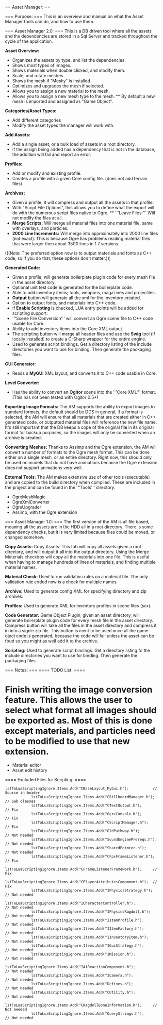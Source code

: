 
== Asset Manager: ==

=== Purpose: ===
This is an overview and manual on what the Asset Manager tools can do, and how to use them.

=== Asset Manager 2.0: ===
This is a DB driven tool where all the assets and the dependencies are stored in a Sql Server and tracked throughout the cycle of the application.

**Asset Overview:**
* Organizes the assets by type, and list the dependencies.
* Shows most types of images.
* Shows materials when double clicked, and modify them.
* Scale, and rotate meshes.
* Shows the mesh if "Meshy" is installed.
* Optimizes and upgrades the mesh if selected.
* Allows you to assign a new material to the mesh.
* Allows you to assign a new mesh type to the mesh.
** By default a new mesh is imported and assigned as "Game Object".

**Categories/Asset Types:**
* Add different categories
* Modify the asset types the manager will work with.

**Add Assets:**
* Add a single asset, or a bulk load of assets in a root directory.
* If the assign being added has a dependency that is not in the database, the addition will fail and report an error.

**Profiles:**
* Add or modify and existing profile.
* Creates a profile with a given Core config file. (does not add terrain files)

**Archives:**
* Given a profile, it will compress and output all the assets in that profile.
* With "Script File Options", this allows you to define what the export will do with the numerous script files native to Ogre.
** '''Leave Files:''' Will not modify the files at all.
* **Merge Scripts:** Will merge all material files into one material file, same with overlays, and particles.
* **2000 Line Increments:** Will merge into approximately into 2000 line files (not exact).  This is because Ogre has problems reading material files that were larger then about 3500 lines in 1.7 versions.

(((Note: The preferred option now is to output materials and fonts as C++ code, so if you do that, these options don't matter.)))

**Generated Code:**
* Given a profile, will generate boilerplate plugin code for every mesh file in the asset directory.  
* Optional unit test code is generated for the boilerplate code.
* Able to add inventory items; tools, weapons, magazines and projectiles.
* **Output** button will generate all the xml for the inventory created.
* Option to output fonts, and materials into C++ code.
* If **Enable Scripting** is checked, LUA entry points will be added for scripting support.
* '''Scene File Conversion''' will convert an Ogre scene file to C++ code usable for Core.
* Ability to add inventory items into the Core XML output.
* The scripting button will merge all header files and use the **Swig** tool (if locally installed) to create a C-Sharp wrapper for the entire engine.
* Used to generate script bindings.  Get a directory listing of the include directories you want to use for binding.  Then generate the packaging files.

**GUI Generator:**
* Reads a **MyGUI** XML layout, and converts it to C++ code usable in Core.

**Level Converter:**
* Has the ability to convert an **Ogitor** scene into the '''Core XML''' format.  (This has not been tested with Ogitor 0.5+)

**Exporting Image Formats:**
The AM supports the ability to export images to standard formats, the default should be DDS in general.  If a format is selected, the AM will ensure that all materials that are created either in C++ generated code, or outputted material files will reference the new file name.  It's still important that the DB keeps a cope of the original file in its original format for backup purposes, so the images will only be converted when an archive is created.

**Converting Meshes:**
Thanks to Assimp and the Ogre extension, the AM will convert a number of formats to the Ogre mesh format.  This can be done either on a single mesh, or an entire directory.  Right now, this should only be used on models that do not have animations because the Ogre extension does not support animations very well.

**External Tools:**
The AM makes extensive use of other tools (executable) and are copied to the build directory when compiled.  These are included in the project and can be found in the '''Tools''' directory.
* OgreMeshMagic
* OgreXmlConverter
* OgreUpgrader
* Assimp, with the Ogre extension

=== Asset Manager 1.0: ===
The first version of the AM is all file based, meaning all the assets are in the HDD all in a root directory.  There is some dependency checks, but it is very limited because files could be moved, or changed somehow.

**Copy Assets:**
Copy Assets:
This tab will copy all assets given a root directory, and will output it all into the output directory.  Using the Merge Materials checkbox will copy all the materials into one file.  This is useful when having to manage hundreds of lines of materials, and finding multiple material names.

**Material Check:**
Used to run validation rules on a material file.  The only validation rule coded now is a check for multiple names.

**Archive:**
Used to generate config XML for specifying directory and zip archives.

**Profiles:**
Used to generate XML for inventory profiles in scene files (scx).

**Code Generator:**
Game Object Plugin, given an asset directory, will generate boilerplate plugin code for every mesh file in the asset directory.  Compress button will take all the files in the asset directory and compress it in into a signle zip file.  This button is ment to be used once all the game oject code is generated, because the code will fail unless the asset can be foud so you might as well add it to the archive.

**Scripting:**
Used to generate script bindings.  Get a directory listing fo the include directories you want to use for binding.  Then generate the packaging files.

=== Notes: ===
==== TODO List: ====
# Finish writing the image conversion feature.  This allows the user to select what format all images should be exported as.  Most of this is done except materials, and particles need to be modified to use that new extension.
* Material editor
* Asset edit history

==== Excluded Files for Scripting: ====
```
lstToLuaScriptingIgnore.Items.Add("CBaseLayout_MyGui.h");			// Source in header
            lstToLuaScriptingIgnore.Items.Add("CBillboardManager.h");			// Sub classes
            lstToLuaScriptingIgnore.Items.Add("CTextOutput.h");					// Fix
            lstToLuaScriptingIgnore.Items.Add("OgreConsole.h");					// Fix
            lstToLuaScriptingIgnore.Items.Add("CScriptManager.h");				// Fix
            lstToLuaScriptingIgnore.Items.Add("OldPathway.h");					// Not needed
            lstToLuaScriptingIgnore.Items.Add("SoundEnginePrereqs.h");			// Not needed
            lstToLuaScriptingIgnore.Items.Add("SharedPointer.h");				// Not needed
            lstToLuaScriptingIgnore.Items.Add("CFpsFrameListener.h");			// Fix
            lstToLuaScriptingIgnore.Items.Add("CFrameListenerFramework.h");		// Fix
            lstToLuaScriptingIgnore.Items.Add("CPlayerAttributesComponent.h");	// Fix
            lstToLuaScriptingIgnore.Items.Add("IPhysicsStrategy.h");				// Not needed
            lstToLuaScriptingIgnore.Items.Add("ICharacterController.h");			// Not needed
            lstToLuaScriptingIgnore.Items.Add("IPhysicsRagdoll.h");				// Not needed
            lstToLuaScriptingIgnore.Items.Add("IItemProfile.h");					// Not needed
            lstToLuaScriptingIgnore.Items.Add("IItemFactory.h");					// Not needed
            lstToLuaScriptingIgnore.Items.Add("IInventoryItem.h");				// Not needed
            lstToLuaScriptingIgnore.Items.Add("IGuiStrategy.h");					// Not needed
            lstToLuaScriptingIgnore.Items.Add("IMission.h");						// Not needed
            lstToLuaScriptingIgnore.Items.Add("IAiReactionComponent.h");			// Not needed
            lstToLuaScriptingIgnore.Items.Add("ICamera.h");						// Not needed
            lstToLuaScriptingIgnore.Items.Add("Defines.h");						// Not needed
            lstToLuaScriptingIgnore.Items.Add("CUtility.h");						// Not needed
            lstToLuaScriptingIgnore.Items.Add("CRagdollBoneInformation.h");		// Not needed
            lstToLuaScriptingIgnore.Items.Add("QueryStrings.h");					// Not needed
```

